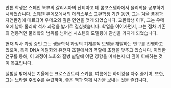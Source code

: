 안톤 학생은 스페인 북부의 갈리시아의 산티아고 데 콤포스텔라에서 물리학을 공부하기 시작했습니다. 스웨덴 우메오에서의 에라스무스 교환학생 기간 동안, 그는 겨울 풍경과 자연환경에 매료되어 우메오와 깊은 인연을 맺게 되었습니다. 교환학생 이후, 그는 우메오에 남아 물리학 석사 과정을 밟기로 결심했습니다. 학업을 이어가면서, 그는 점차 기존의 전통적인 물리학의 범위를 넘어선 시스템의 모델링에 관심을 가지게 되었습니다.

현재 박사 과정 중인 그는 생물학적 과정의 기계론적 모델을 개발하는 연구를 진행하고 있으며, 특히 DNA 메틸화와 유전자 조절에서의 역할에 초점을 맞추고 있습니다. 이러한 연구를 통해, 이 과정이 노화와 질병 발달에 어떤 영향을 미치는지 더 깊이 이해하는 것이 목표입니다.

실험실 밖에서는 겨울에는 크로스컨트리 스키를, 여름에는 하이킹을 자주 즐기며, 또한, 그는 브라질 주짓수를 수련하며, 좋은 책과 함께 시간을 보내는 것을 즐깁니다.

